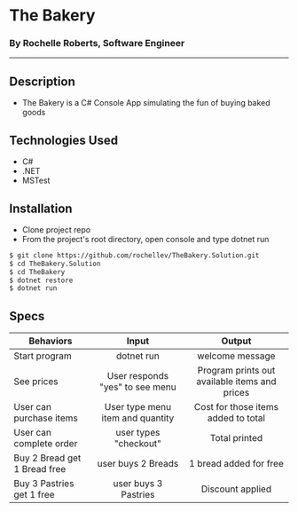 # The Bakery
### By Rochelle Roberts, Software Engineer
-----

## Description
* The Bakery is a C# Console App simulating the fun of buying baked goods

## Technologies Used
* C#
* .NET
* MSTest

## Installation
* Clone project repo
* From the project's root directory, open console and type dotnet run

```sh
$ git clone https://github.com/rochellev/TheBakery.Solution.git
$ cd TheBakery.Solution
$ cd TheBakery
$ dotnet restore
$ dotnet run
```

## Specs

| Behaviors       | Input          | Output      |
| ---------------- |:------------:| :--------------:|
| Start program | dotnet run | welcome message |
| See prices |  User responds "yes" to see menu | Program prints out available items and prices |
| User can purchase items | User type menu item and quantity | Cost for those items added to total |
| User can complete order | user types "checkout" | Total printed |
| Buy 2 Bread get 1 Bread free | user buys 2 Breads | 1 bread added for free |
| Buy 3 Pastries get 1 free | user buys 3 Pastries | Discount applied |

